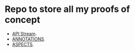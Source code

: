 # Repo to store all my proofs of concept

- [API Stream]( ).
- [ANNOTATIONS](https://github.com/delalama/conceptProofs/tree/master/annotations ).
- [ASPECTS](https://github.com/delalama/conceptProofs/tree/master/aspects ).
